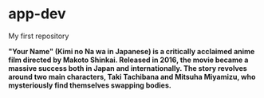 # app-dev
My first repository

**"Your Name" (Kimi no Na wa in Japanese) is a critically acclaimed anime film directed by Makoto Shinkai. Released in 2016, the movie became a massive success both in Japan and internationally. The story revolves around two main characters, Taki Tachibana and Mitsuha Miyamizu, who mysteriously find themselves swapping bodies.**
